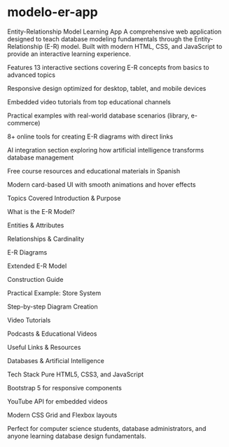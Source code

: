 # modelo-er-app
Entity-Relationship Model Learning App
A comprehensive web application designed to teach database modeling fundamentals through the Entity-Relationship (E-R) model. Built with modern HTML, CSS, and JavaScript to provide an interactive learning experience.

Features
13 interactive sections covering E-R concepts from basics to advanced topics

Responsive design optimized for desktop, tablet, and mobile devices

Embedded video tutorials from top educational channels

Practical examples with real-world database scenarios (library, e-commerce)

8+ online tools for creating E-R diagrams with direct links

AI integration section exploring how artificial intelligence transforms database management

Free course resources and educational materials in Spanish

Modern card-based UI with smooth animations and hover effects

Topics Covered
Introduction & Purpose

What is the E-R Model?

Entities & Attributes

Relationships & Cardinality

E-R Diagrams

Extended E-R Model

Construction Guide

Practical Example: Store System

Step-by-step Diagram Creation

Video Tutorials

Podcasts & Educational Videos

Useful Links & Resources

Databases & Artificial Intelligence

Tech Stack
Pure HTML5, CSS3, and JavaScript

Bootstrap 5 for responsive components

YouTube API for embedded videos

Modern CSS Grid and Flexbox layouts

Perfect for computer science students, database administrators, and anyone learning database design fundamentals.
